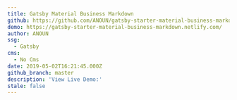 ```yaml
---
title: Gatsby Material Business Markdown
github: https://github.com/ANOUN/gatsby-starter-material-business-markdown
demo: https://gatsby-starter-material-business-markdown.netlify.com/
author: ANOUN
ssg:
  - Gatsby
cms:
  - No Cms
date: 2019-05-02T16:21:45.000Z
github_branch: master
description: 'View Live Demo:'
stale: false
---
```

